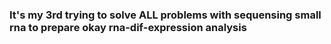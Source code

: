 ### It's my 3rd trying to solve ALL problems with sequensing small rna to prepare okay rna-dif-expression analysis
